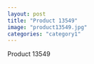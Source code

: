 ```yaml
---
layout: post
title: "Product 13549"
image: "product13549.jpg"
categories: "category1"
---
```

Product 13549
